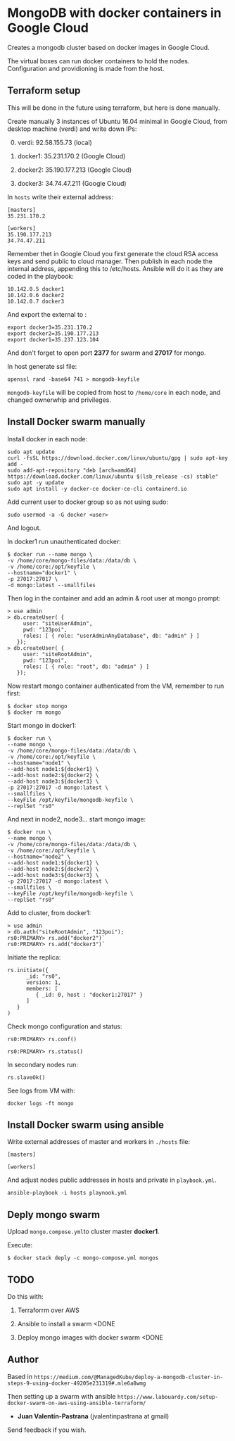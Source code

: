 # MongoDB with docker containers in Google Cloud

Creates a mongodb cluster based on docker images in Google Cloud.

The virtual boxes can run docker containers to hold the nodes. Configuration and providioning is made from the host.

## Terraform setup

This will be done in the future using terraform, but here is done manually.

Create manually 3 instances of Ubuntu 16.04 minimal in Google Cloud, from desktop machine (verdi) and write down IPs:

0. verdi:  92.58.155.73 (local)

1. docker1: 35.231.170.2 (Google Cloud)

2. docker2: 35.190.177.213 (Google Cloud)

3. docker3: 34.74.47.211 (Google Cloud)

In `hosts` write their external address:

```
[masters]
35.231.170.2

[workers]
35.190.177.213 
34.74.47.211
```

Remember thet in Google Cloud you first generate the cloud RSA access keys and send public to cloud manager. Then publish in each node the internal address, appending this to /etc/hosts. Ansible will do it as they are coded in the playbook:

```
10.142.0.5 docker1
10.142.0.6 docker2
10.142.0.7 docker3
```

And export the external to <host>:

```
export docker3=35.231.170.2
export docker2=35.190.177.213
export docker1=35.237.123.104
```

And don't forget to open port **2377** for swarm and **27017** for mongo.

In host generate ssl file:

```
openssl rand -base64 741 > mongodb-keyfile
```

`mongodb-keyfile` will be copied from host to `/home/core` in each node, and changed ownerwhip and privileges.

## Install Docker swarm manually

Install docker in each node:

```
sudo apt update
curl -fsSL https://download.docker.com/linux/ubuntu/gpg | sudo apt-key add -
sudo add-apt-repository "deb [arch=amd64] https://download.docker.com/linux/ubuntu $(lsb_release -cs) stable"
sudo apt -y update
sudo apt install -y docker-ce docker-ce-cli containerd.io
```

Add current user to docker group so as not using sudo:

```
sudo usermod -a -G docker <user>

```
And logout.

In docker1 run unauthenticated docker:

```
$ docker run --name mongo \
-v /home/core/mongo-files/data:/data/db \
-v /home/core:/opt/keyfile \
--hostname="docker1" \
-p 27017:27017 \
-d mongo:latest --smallfiles
```

Then log in the container and add an admin & root user at mongo prompt:

```
> use admin
> db.createUser( {
     user: "siteUserAdmin",
     pwd: "123poi",
     roles: [ { role: "userAdminAnyDatabase", db: "admin" } ]
   });
> db.createUser( {
     user: "siteRootAdmin",
     pwd: "123poi",
     roles: [ { role: "root", db: "admin" } ]
   });
```

Now restart mongo container authenticated from the VM, remember to run first:

```
$ docker stop mongo
$ docker rm mongo
```

Start mongo in docker1:

```
$ docker run \
--name mongo \
-v /home/core/mongo-files/data:/data/db \
-v /home/core:/opt/keyfile \
--hostname="node1" \
--add-host node1:${docker1} \
--add-host node2:${docker2} \
--add-host node3:${docker3} \
-p 27017:27017 -d mongo:latest \
--smallfiles \
--keyFile /opt/keyfile/mongodb-keyfile \
--replSet "rs0"
```

And next in node2, node3... start mongo image:

```
$ docker run \
--name mongo \
-v /home/core/mongo-files/data:/data/db \
-v /home/core:/opt/keyfile \
--hostname="node2" \
--add-host node1:${docker1} \
--add-host node2:${docker2} \
--add-host node3:${docker3} \
-p 27017:27017 -d mongo:latest \
--smallfiles \
--keyFile /opt/keyfile/mongodb-keyfile \
--replSet "rs0"
```

Add to cluster, from docker1:

```
> use admin
> db.auth("siteRootAdmin", "123poi");
rs0:PRIMARY> rs.add("docker2")`
rs0:PRIMARY> rs.add("docker3")`
```

Initiate the replica:

```
rs.initiate({
      _id: "rs0",
      version: 1,
      members: [
         { _id: 0, host : "docker1:27017" }
      ]
   }
)
```

Check mongo configuration and status:

`rs0:PRIMARY> rs.conf()`

`rs0:PRIMARY> rs.status()`

In secondary nodes run:

```
rs.slaveOk()
```

See logs from VM with:

`docker logs -ft mongo`

## Install Docker swarm using ansible

Write external addresses of master and workers in `./hosts` file:

```
[masters]

[workers]
```

And adjust nodes public addresses in hosts and private in `playbook.yml`.

`ansible-playbook -i hosts playnook.yml`

## Deply mongo swarm

Upload `mongo.compose.yml`to cluster master **docker1**.

Execute:

```
$ docker stack deply -c mongo-compose.yml mongos
```

## TODO

Do this with:

1. Terraforrm over AWS

1. Ansible to install a swarm <DONE

1. Deploy mongo images with docker swarm <DONE

## Author

Based in `https://medium.com/@ManagedKube/deploy-a-mongodb-cluster-in-steps-9-using-docker-49205e231319#.mle6a8wmg`

Then setting up a swarm with ansible `https://www.labouardy.com/setup-docker-swarm-on-aws-using-ansible-terraform/`

* **Juan Valentín-Pastrana** (jvalentinpastrana at gmail)

Send feedback if you wish.

